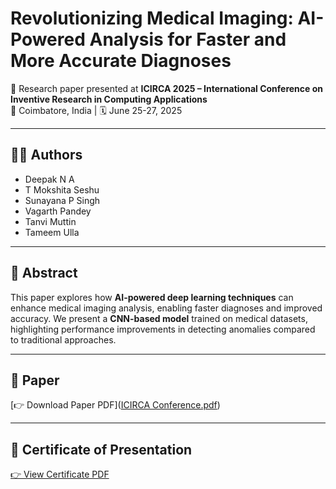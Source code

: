 # Revolutionizing Medical Imaging: AI-Powered Analysis for Faster and More Accurate Diagnoses

📄 Research paper presented at **ICIRCA 2025 – International Conference on Inventive Research in Computing Applications**  
📍 Coimbatore, India | 🗓️ June 25-27, 2025  

---

## 👩‍💻 Authors

- Deepak N A  
- T Mokshita Seshu  
- Sunayana P Singh  
- Vagarth Pandey  
- Tanvi Muttin  
- Tameem Ulla  

---

## 📖 Abstract  

This paper explores how **AI-powered deep learning techniques** can enhance medical imaging analysis, enabling faster diagnoses and improved accuracy. We present a **CNN-based model** trained on medical datasets, highlighting performance improvements in detecting anomalies compared to traditional approaches.  

---

## 📂 Paper

[👉 Download Paper PDF]([ICIRCA Conference.pdf](https://github.com/sunayana-singhh/icirca-2025-paper/blob/main/ICIRCA%20Conference.pdf))

---

## 📜 Certificate of Presentation

[👉 View Certificate PDF](certificates/ICIRCA_Certificate.pdf)
